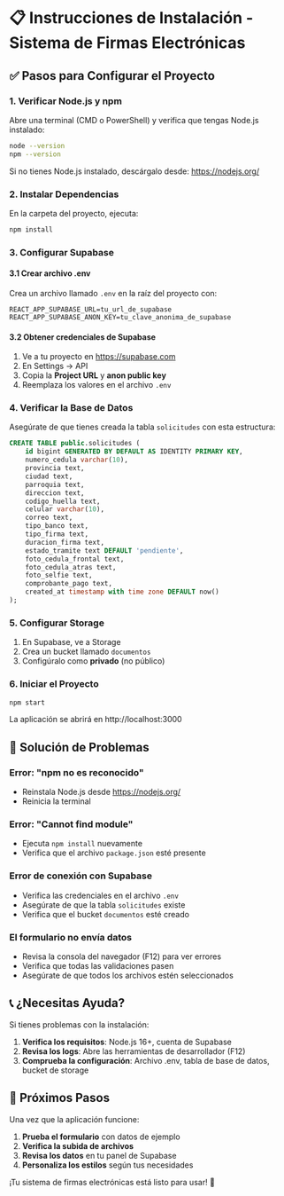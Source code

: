 # 📋 Instrucciones de Instalación - Sistema de Firmas Electrónicas

## ✅ Pasos para Configurar el Proyecto

### 1. **Verificar Node.js y npm**
Abre una terminal (CMD o PowerShell) y verifica que tengas Node.js instalado:
```bash
node --version
npm --version
```

Si no tienes Node.js instalado, descárgalo desde: https://nodejs.org/

### 2. **Instalar Dependencias**
En la carpeta del proyecto, ejecuta:
```bash
npm install
```

### 3. **Configurar Supabase**

#### 3.1 Crear archivo .env
Crea un archivo llamado `.env` en la raíz del proyecto con:
```
REACT_APP_SUPABASE_URL=tu_url_de_supabase
REACT_APP_SUPABASE_ANON_KEY=tu_clave_anonima_de_supabase
```

#### 3.2 Obtener credenciales de Supabase
1. Ve a tu proyecto en https://supabase.com
2. En Settings → API
3. Copia la **Project URL** y **anon public key**
4. Reemplaza los valores en el archivo `.env`

### 4. **Verificar la Base de Datos**
Asegúrate de que tienes creada la tabla `solicitudes` con esta estructura:

```sql
CREATE TABLE public.solicitudes (
    id bigint GENERATED BY DEFAULT AS IDENTITY PRIMARY KEY,
    numero_cedula varchar(10),
    provincia text,
    ciudad text,
    parroquia text,
    direccion text,
    codigo_huella text,
    celular varchar(10),
    correo text,
    tipo_banco text,
    tipo_firma text,
    duracion_firma text,
    estado_tramite text DEFAULT 'pendiente',
    foto_cedula_frontal text,
    foto_cedula_atras text,
    foto_selfie text,
    comprobante_pago text,
    created_at timestamp with time zone DEFAULT now()
);
```

### 5. **Configurar Storage**
1. En Supabase, ve a Storage
2. Crea un bucket llamado `documentos`
3. Configúralo como **privado** (no público)

### 6. **Iniciar el Proyecto**
```bash
npm start
```

La aplicación se abrirá en http://localhost:3000

## 🔧 Solución de Problemas

### Error: "npm no es reconocido"
- Reinstala Node.js desde https://nodejs.org/
- Reinicia la terminal

### Error: "Cannot find module"
- Ejecuta `npm install` nuevamente
- Verifica que el archivo `package.json` esté presente

### Error de conexión con Supabase
- Verifica las credenciales en el archivo `.env`
- Asegúrate de que la tabla `solicitudes` existe
- Verifica que el bucket `documentos` esté creado

### El formulario no envía datos
- Revisa la consola del navegador (F12) para ver errores
- Verifica que todas las validaciones pasen
- Asegúrate de que todos los archivos estén seleccionados

## 📞 ¿Necesitas Ayuda?

Si tienes problemas con la instalación:

1. **Verifica los requisitos**: Node.js 16+, cuenta de Supabase
2. **Revisa los logs**: Abre las herramientas de desarrollador (F12)
3. **Comprueba la configuración**: Archivo .env, tabla de base de datos, bucket de storage

## 🎯 Próximos Pasos

Una vez que la aplicación funcione:

1. **Prueba el formulario** con datos de ejemplo
2. **Verifica la subida de archivos** 
3. **Revisa los datos** en tu panel de Supabase
4. **Personaliza los estilos** según tus necesidades

¡Tu sistema de firmas electrónicas está listo para usar! 🚀

